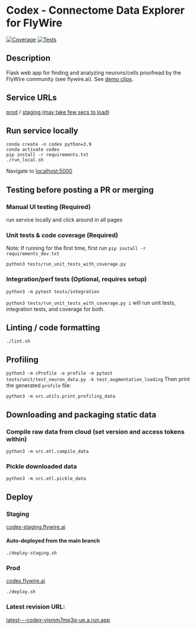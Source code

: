 # Codex - Connectome Data Explorer for FlyWire

[![Coverage](https://img.shields.io/endpoint?url=https://gist.githubusercontent.com/kaikue/a442efe7b753f00d0f7a1cfceff87f61/raw/codex_badge_coverage.json)](https://github.com/murthylab/codex/actions)
[![Tests](https://img.shields.io/endpoint?url=https://gist.githubusercontent.com/kaikue/a442efe7b753f00d0f7a1cfceff87f61/raw/codex_badge_tests.json)](https://github.com/murthylab/codex/actions)

## Description
Flask web app for finding and analyzing neurons/cells proofread by the
FlyWire community (see flywire.ai). See [demo clips](https://codex.flywire.ai/demo_clip).

## Service URLs
[prod](https://codex.flywire.ai) / [staging (may take few secs to load)](https://codex-staging.flywire.ai)

## Run service locally
```
conda create -n codex python=3.9
conda activate codex
pip install -r requirements.txt
./run_local.sh
```
Navigate to [localhost:5000](http://localhost:5000)


## Testing before posting a PR or merging
### Manual UI testing (Required)
run service locally and click around in all pages
### Unit tests & code coverage (Required)
Note: If running for the first time, first run `pip install -r requirements_dev.txt`

`python3 tests/run_unit_tests_with_coverage.py`
### Integration/perf tests (Optional, requires setup)
`python3 -m pytest tests/integration`

`python3 tests/run_unit_tests_with_coverage.py i` will run unit tests, integration tests, and coverage for both.


## Linting / code formatting
```
./lint.sh
```

## Profiling
```python3 -m cProfile -o profile -m pytest tests/unit/test_neuron_data.py -k test_augmentation_loading```
Then print the generated `profile` file:
```
python3 -m src.utils.print_profiling_data
```

## Downloading and packaging static data
### Compile raw data from cloud (set version and access tokens within)
```
python3 -m src.etl.compile_data
```
### Pickle downloaded data
```
python3 -m src.etl.pickle_data
```


## Deploy
### Staging
[codex-staging.flywire.ai](https://codex-staging.flywire.ai)
#### Auto-deployed from the main branch
```
./deploy-staging.sh
```
### Prod
[codex.flywire.ai](https://codex.flywire.ai)
```
./deploy.sh
```

### Latest revision URL:
[latest---codex-yjsmm7mp3q-ue.a.run.app](https://latest---codex-yjsmm7mp3q-ue.a.run.app/)
